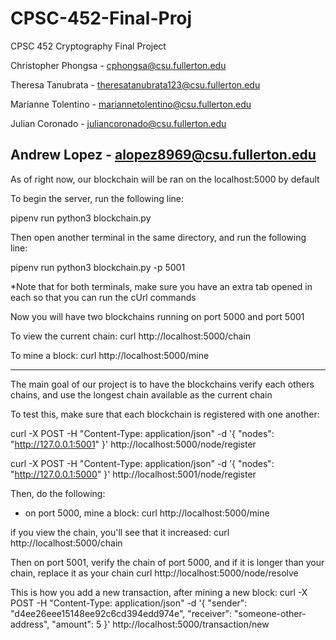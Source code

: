 # CPSC-452-Final-Proj
CPSC 452 Cryptography Final Project

Christopher Phongsa - cphongsa@csu.fullerton.edu

Theresa Tanubrata - theresatanubrata123@csu.fullerton.edu

Marianne Tolentino - mariannetolentino@csu.fullerton.edu

Julian Coronado - juliancoronado@csu.fullerton.edu

Andrew Lopez - alopez8969@csu.fullerton.edu
-----------------------------
As of right now, our blockchain will be ran on the localhost:5000 by default

To begin the server, run the following line:

pipenv run python3 blockchain.py

Then open another terminal in the same directory, and run the following line:

pipenv run python3 blockchain.py -p 5001

*Note that for both terminals, make sure you have an extra tab opened in each so that you can run the cUrl commands

Now you will have two blockchains running on port 5000 and port 5001

To view the current chain:
curl http://localhost:5000/chain

To mine a block:
curl http://localhost:5000/mine

------------------------------------
The main goal of our project is to have the blockchains verify each others chains, and use the longest chain available as the current chain

To test this, make sure that each blockchain is registered with one another:

curl -X POST -H "Content-Type: application/json" -d '{
 "nodes": "http://127.0.0.1:5001"
}' http://localhost:5000/node/register

curl -X POST -H "Content-Type: application/json" -d '{
 "nodes": "http://127.0.0.1:5000"
}' http://localhost:5001/node/register

Then, do the following:
- on port 5000, mine a block:
curl http://localhost:5000/mine

if you view the chain, you'll see that it increased:
curl http://localhost:5000/chain

Then on port 5001, verify the chain of port 5000, and if it is longer than your chain, replace it as your chain
curl http://localhost:5000/node/resolve 

This is how you add a new transaction, after mining a new block:
curl -X POST -H "Content-Type: application/json" -d '{
 "sender": "d4ee26eee15148ee92c6cd394edd974e",
 "receiver": "someone-other-address",
 "amount": 5
}' http://localhost:5000/transaction/new
